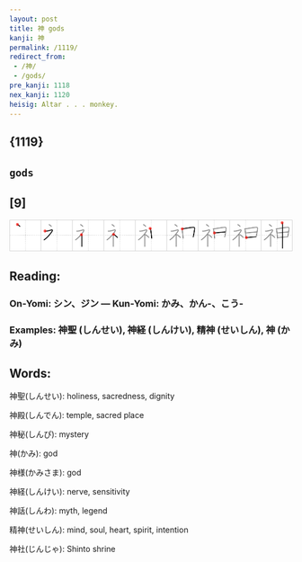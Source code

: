 ```yaml
---
layout: post
title: 神 gods
kanji: 神
permalink: /1119/
redirect_from:
 - /神/
 - /gods/
pre_kanji: 1118
nex_kanji: 1120
heisig: Altar . . . monkey.
---
```


## {1119}

## `gods`

## [9]

<div class="stroke"><img src="../images/E7A59E.png" /></div>

## Reading:

### On-Yomi: シン、ジン &mdash; Kun-Yomi: かみ、かん-、こう-

### Examples: 神聖 (しんせい), 神経 (しんけい), 精神 (せいしん), 神 (かみ)

## Words:

神聖(しんせい): holiness, sacredness, dignity

神殿(しんでん): temple, sacred place

神秘(しんぴ): mystery

神(かみ): god

神様(かみさま): god

神経(しんけい): nerve, sensitivity

神話(しんわ): myth, legend

精神(せいしん): mind, soul, heart, spirit, intention

神社(じんじゃ): Shinto shrine
